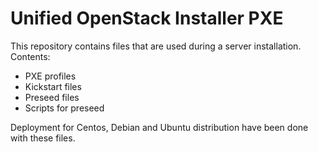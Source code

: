 # Unified OpenStack Installer PXE

This repository contains files that are used during a server installation. Contents:
  - PXE profiles
  - Kickstart files
  - Preseed files
  - Scripts for preseed

Deployment for Centos, Debian and Ubuntu distribution have been done with these files.
